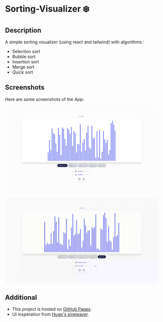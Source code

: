 # Sorting-Visualizer ❄️

## Description

A simple sorting visualizer (using react and tailwind) with algorithms :

- Selection sort
- Bubble sort
- Insertion sort
- Merge sort
- Quick sort

## Screenshots

Here are some screenshots of the App:

![Image 1](./screenshots/1.JPG)

![Image 1](/screenshots/2.gif)

## Additional

- This project is hosted on [GitHub Pages](https://therealnin3.github.io/Sorting-Visualizer/).
- UI insperation from [Hugo's sinewaver](https://www.sinwaver.com/).
